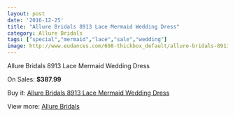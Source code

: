 ```yaml
---
layout: post
date: '2016-12-25'
title: "Allure Bridals 8913 Lace Mermaid Wedding Dress"
category: Allure Bridals
tags: ["special","mermaid","lace","sale","wedding"]
image: http://www.eudances.com/698-thickbox_default/allure-bridals-8913-lace-mermaid-wedding-dress.jpg
---
```

Allure Bridals 8913 Lace Mermaid Wedding Dress

On Sales: **$387.99**
<a href="https://www.eudances.com/en/allure-bridals/220-allure-bridals-8913-lace-mermaid-wedding-dress.html"><amp-img layout="responsive" width="600" height="600" src="//www.eudances.com/698-thickbox_default/allure-bridals-8913-lace-mermaid-wedding-dress.jpg" alt="Allure Bridals 8913 Lace Mermaid Wedding Dress 0" /></a>
<a href="https://www.eudances.com/en/allure-bridals/220-allure-bridals-8913-lace-mermaid-wedding-dress.html"><amp-img layout="responsive" width="600" height="600" src="//www.eudances.com/700-thickbox_default/allure-bridals-8913-lace-mermaid-wedding-dress.jpg" alt="Allure Bridals 8913 Lace Mermaid Wedding Dress 1" /></a>
<a href="https://www.eudances.com/en/allure-bridals/220-allure-bridals-8913-lace-mermaid-wedding-dress.html"><amp-img layout="responsive" width="600" height="600" src="//www.eudances.com/699-thickbox_default/allure-bridals-8913-lace-mermaid-wedding-dress.jpg" alt="Allure Bridals 8913 Lace Mermaid Wedding Dress 2" /></a>

Buy it: [Allure Bridals 8913 Lace Mermaid Wedding Dress](https://www.eudances.com/en/allure-bridals/220-allure-bridals-8913-lace-mermaid-wedding-dress.html "Allure Bridals 8913 Lace Mermaid Wedding Dress")

View more: [Allure Bridals](https://www.eudances.com/en/2-allure-bridals "Allure Bridals")